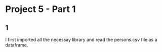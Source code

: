 # Project 5 - Part 1

## 1
I first imported all the necessay library and read the persons.csv file as a dataframe. 
